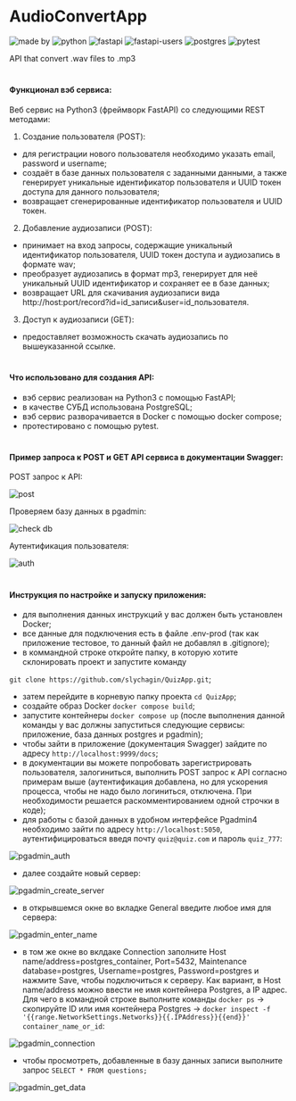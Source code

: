 # AudioConvertApp
![made by](https://img.shields.io/badge/made_by-slychagin-orange)
![python](https://img.shields.io/badge/python-v3.10.5-blue)
![fastapi](https://img.shields.io/badge/fastapi-v0.95.1-green)
![fastapi-users](https://img.shields.io/badge/fastapi_users-v11.0.0-red)
![postgres](https://img.shields.io/badge/postgres-15-blue)
![pytest](https://img.shields.io/badge/pytest-ok-brightgreen)

API that convert .wav files to .mp3
#
#### Функционал вэб сервиса:
Веб сервис на Python3 (фреймворк FastAPI) со следующими REST методами:
1. Cоздание пользователя (POST):
- для регистрации нового пользователя необходимо указать email, password и username;
- cоздаёт в базе данных пользователя c заданными данными, а также генерирует уникальные идентификатор пользователя и UUID токен доступа для данного пользователя;
- возвращает сгенерированные идентификатор пользователя и UUID токен.
2. Добавление аудиозаписи (POST):
- принимает на вход запросы, содержащие уникальный идентификатор пользователя, UUID токен доступа и аудиозапись в формате wav;
- преобразует аудиозапись в формат mp3, генерирует для неё уникальный UUID идентификатор и сохраняет ее в базе данных;
- возвращает URL для скачивания аудиозаписи вида http://host:port/record?id=id_записи&user=id_пользователя.
3. Доступ к аудиозаписи (GET):
- предоставляет возможность скачать аудиозапись по вышеуказанной ссылке.

#
#### Что использовано для создания API:
- вэб сервис реализован на Python3 с помощью FastAPI;
- в качестве СУБД использована PostgreSQL;
- вэб сервис разворачивается в Docker с помощью docker compose;
- протестировано с помощью pytest.

#
#### Пример запроса к POST и GET API сервиса в документации Swagger:
POST запрос к API:

![post](https://github.com/slychagin/QuizApp/blob/master/demo_gifs/POST%20request.gif)

Проверяем базу данных в pgadmin:

![check db](https://github.com/slychagin/QuizApp/blob/master/demo_gifs/check%20db.gif)

Аутентификация пользователя:

![auth](https://github.com/slychagin/QuizApp/blob/master/demo_gifs/Authentication.gif)

#
#### Инструкция по настройке и запуску приложения:
- для выполнения данных инструкций у вас должен быть установлен Docker;
- все данные для подключения есть в файле .env-prod (так как приложение тестовое, то данный файл не добавлял в .gitignore);
- в коммандной строке откройте папку, в которую хотите склонировать проект и запустите команду

`git clone https://github.com/slychagin/QuizApp.git`;
- затем перейдите в корневую папку проекта `cd QuizApp`;
- создайте образ Docker `docker compose build`;
- запустите контейнеры `docker compose up` (после выполнения данной команды у вас должны запуститься следующие сервисы: приложение, база данных postgres и pgadmin);
- чтобы зайти в приложение (документация Swagger) зайдите по адресу `http://localhost:9999/docs`;
- в документации вы можете попробовать зарегистрировать пользователя, залогиниться, выполнить POST запрос к API согласно примерам выше (аутентификация добавлена, но для ускорения процесса, чтобы не надо было логиниться, отключена. При необходимости решается раскомментированием одной строчки в коде);
- для работы с базой данных в удобном интерфейcе Pgadmin4 необходимо зайти по адресу `http://localhost:5050`, аутентифицироваться введя почту `quiz@quiz.com` и пароль `quiz_777`:

![pgadmin_auth](https://github.com/slychagin/QuizApp/blob/master/demo_gifs/pgadmin_auth.jpg)
- далее создайте новый сервер:

![pgadmin_create_server](https://github.com/slychagin/QuizApp/blob/master/demo_gifs/pgadmin_create_server.jpg)
- в открывшемся окне во вкладке General введите любое имя для сервера:

![pgadmin_enter_name](https://github.com/slychagin/QuizApp/blob/master/demo_gifs/pgadmin_enter_name.jpg)
- в том же окне во вклдаке Connection заполните Host name/address=postgres_container, Port=5432, Maintenance database=postgres, Username=postgres, Password=postgres и нажмите Save, чтобы подключиться к серверу. Как вариант, в Host name/address можно ввести не имя контейнера Postgres, а IP адрес. Для чего в командной строке выполните команды `docker ps` -> скопируйте ID или имя контейнера Postgres -> `docker inspect -f '{{range.NetworkSettings.Networks}}{{.IPAddress}}{{end}}' container_name_or_id`:

![pgadmin_connection](https://github.com/slychagin/QuizApp/blob/master/demo_gifs/pgadmin_connection.jpg)
- чтобы просмотреть, добавленные в базу данных записи выполните запрос `SELECT * FROM questions;`

![pgadmin_get_data](https://github.com/slychagin/QuizApp/blob/master/demo_gifs/pgadmin_get_data.jpg)


